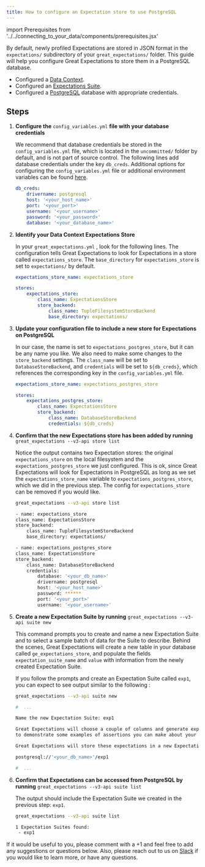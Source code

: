 ```yaml
---
title: How to configure an Expectation store to use PostgreSQL
---
```

import Prerequisites from '../../connecting_to_your_data/components/prerequisites.jsx'

By default, newly profiled Expectations are stored in JSON format in the `expectations/` subdirectory of your `great_expectations/` folder.  This guide will help you configure Great Expectations to store them in a PostgreSQL database.

<Prerequisites>

- Configured a [Data Context](../../../tutorials/getting_started/initialize_a_data_context.md).
- Configured an [Expectations Suite](../../../tutorials/getting_started/create_your_first_expectations.md).
- Configured a [PostgreSQL](https://www.postgresql.org/) database with appropriate credentials.

</Prerequisites>


Steps
-----


1. **Configure the** `config_variables.yml` **file with your database credentials**

    We recommend that database credentials be stored in the  `config_variables.yml` file, which is located in the `uncommitted/` folder by default, and is not part of source control.  The following lines add database credentials under the key `db_creds`. Additional options for configuring the `config_variables.yml` file or additional environment variables can be found [here](../configuring_data_contexts/how_to_configure_credentials_using_a_yaml_file_or_environment_variables.md).

    ```yaml
    db_creds:
        drivername: postgresql
        host: '<your_host_name>'
        port: '<your_port>'
        username: '<your_username>'
        password: '<your_password>'
        database: '<your_database_name>'
    ```


2. **Identify your Data Context Expectations Store**

    In your ``great_expectations.yml`` , look for the following lines.  The configuration tells Great Expectations to look for Expectations in a store called ``expectations_store``. The ``base_directory`` for ``expectations_store`` is set to ``expectations/`` by default.

    ```yaml
    expectations_store_name: expectations_store

    stores:
        expectations_store:
            class_name: ExpectationsStore
            store_backend:
                class_name: TupleFilesystemStoreBackend
                base_directory: expectations/
    ```


3. **Update your configuration file to include a new store for Expectations on PostgreSQL**

    In our case, the name is set to ``expectations_postgres_store``, but it can be any name you like.  We also need to make some changes to the ``store_backend`` settings.  The ``class_name`` will be set to ``DatabaseStoreBackend``, and ``credentials`` will be set to ``${db_creds}``, which references the corresponding key in the ``config_variables.yml`` file.

    ```yaml
    expectations_store_name: expectations_postgres_store

    stores:
        expectations_postgres_store:
            class_name: ExpectationsStore
            store_backend:
                class_name: DatabaseStoreBackend
                credentials: ${db_creds}
    ```


4. **Confirm that the new Expectations store has been added by running** ``great_expectations --v3-api store list``

    Notice the output contains two Expectation stores: the original ``expectations_store`` on the local filesystem and the ``expectations_postgres_store`` we just configured.  This is ok, since Great Expectations will look for Expectations in PostgreSQL as long as we set the ``expectations_store_name`` variable to ``expectations_postgres_store``, which we did in the previous step.  The config for ``expectations_store`` can be removed if you would like.

    ```bash
    great_expectations --v3-api store list

    - name: expectations_store
    class_name: ExpectationsStore
    store_backend:
        class_name: TupleFilesystemStoreBackend
        base_directory: expectations/

    - name: expectations_postgres_store
    class_name: ExpectationsStore
    store_backend:
        class_name: DatabaseStoreBackend
        credentials:
            database: '<your_db_name>'
            drivername: postgresql
            host: '<your_host_name>'
            password: ******
            port: '<your_port>'
            username: '<your_username>'
    ```


5. **Create a new Expectation Suite by running** ``great_expectations --v3-api suite new``

    This command prompts you to create and name a new Expectation Suite and to select a sample batch of data for the Suite to describe. Behind the scenes, Great Expectations will create a new table in your database called ``ge_expectations_store``, and populate the fields ``expectation_suite_name`` and ``value`` with information from the newly created Expectation Suite.

    If you follow the prompts and create an Expectation Suite called ``exp1``, you can expect to see output similar to the following :

    ```bash
    great_expectations --v3-api suite new

    #  ...

    Name the new Expectation Suite: exp1

    Great Expectations will choose a couple of columns and generate expectations about them
    to demonstrate some examples of assertions you can make about your data.

    Great Expectations will store these expectations in a new Expectation Suite 'exp1' here:

    postgresql://'<your_db_name>'/exp1

    #  ...
    ```


6. **Confirm that Expectations can be accessed from PostgreSQL by running** ``great_expectations --v3-api suite list``

    The output should include the Expectation Suite we created in the previous step: ``exp1``.

    ```bash
    great_expectations --v3-api suite list

    1 Expectation Suites found:
     - exp1
    ```


If it would be useful to you, please comment with a +1 and feel free to add any suggestions or questions below.  Also, please reach out to us on [Slack](https://greatexpectations.io/slack) if you would like to learn more, or have any questions.

